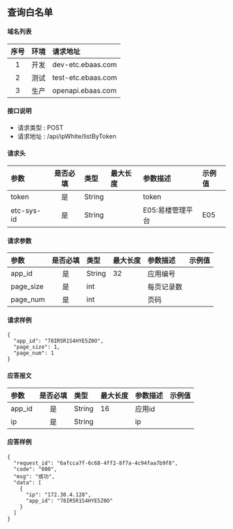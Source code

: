 ## 查询白名单 

#### 域名列表

| 序号  | 环境  | 请求地址           |
| :---: | :---: | :----------------- |
|   1   | 开发  | dev-etc.ebaas.com  |
|   2   | 测试  | test-etc.ebaas.com |
|   3   | 生产  | openapi.ebaas.com  |

#### 接口说明

* 请求类型 : POST
* 请求地址 : /api/ipWhite/listByToken

#### 请求头
| 参数       | 是否必填 | 类型   | 最大长度 | 参数描述         | 示例值 |
| :--------- | :------: | :----- | :------- | :--------------- | :----- |
| token      |    是    | String |          | token            |        |
| etc-sys-id |    是    | String |          | E05:易楼管理平台 | E05    |


#### 请求参数
| 参数      | 是否必填 | 类型   | 最大长度 | 参数描述   | 示例值 |
| :-------- | :------: | :----- | :------- | :--------- | :----- |
| app_id    |    是    | String | 32       | 应用编号   |        |
| page_size |    是    | int    |          | 每页记录数 |        |
| page_num  |    是    | int    |          | 页码       |        |

#### 请求样例
```
{
  "app_id": "78IR5R1S4HYE5Z0O",
  "page_size": 1,
  "page_num": 1
}
```

#### 应答报文

| 参数   | 是否必填 | 类型   | 最大长度 | 参数描述 | 示例值 |
| :----- | :------: | :----- | :------- | :------- | :----- |
| app_id |    是    | String | 16       | 应用id   |        |
| ip     |    是    | String |          | ip       |        |

#### 应答样例

```
{
  "request_id": "6afcca7f-6c68-4ff2-8f7a-4c94faa7b9f8",
  "code": "000",
  "msg": "成功",
  "data": [
    {
      "ip": "172.30.4.128",
      "app_id": "78IR5R1S4HYE5Z0O"
    }
  ]
}

```
